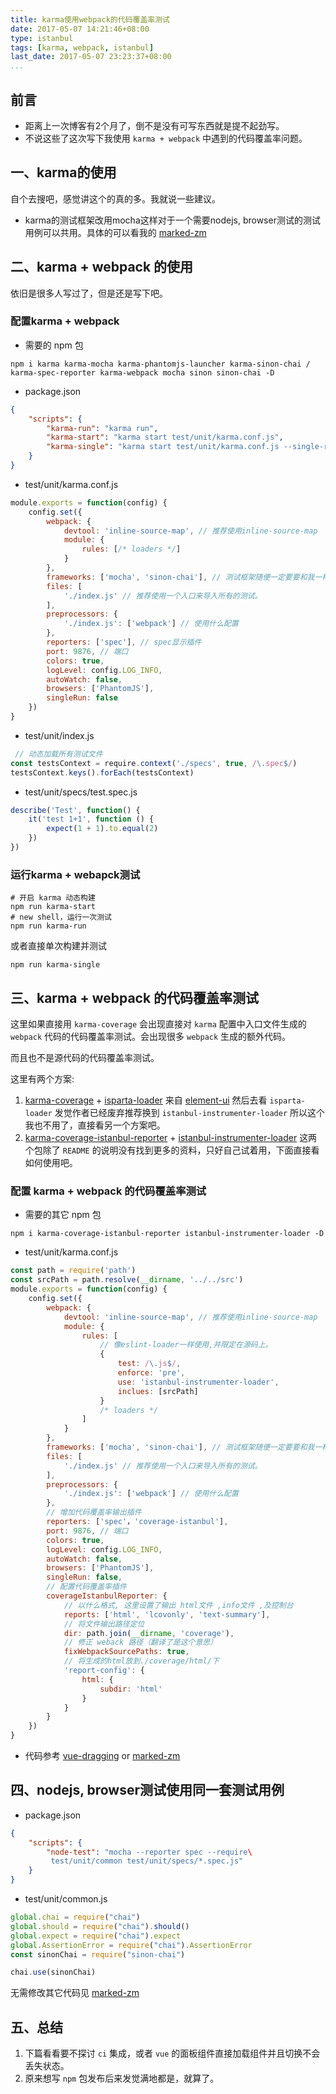 ```yaml
---
title: karma使用webpack的代码覆盖率测试
date: 2017-05-07 14:21:46+08:00
type: istanbul
tags: [karma, webpack, istanbul]
last_date: 2017-05-07 23:23:37+08:00
...
```


## 前言
- 距离上一次博客有2个月了，倒不是没有可写东西就是提不起劲写。
- 不说这些了这次写下我使用 `karma + webpack` 中遇到的代码覆盖率问题。

<!--more-->

## 一、karma的使用
自个去搜吧，感觉讲这个的真的多。我就说一些建议。
- karma的测试框架改用mocha这样对于一个需要nodejs, browser测试的测试用例可以共用。具体的可以看我的 [marked-zm](https://github.com/zeromake/marked-zm)

## 二、karma + webpack 的使用
依旧是很多人写过了，但是还是写下吧。

### 配置karma + webpack
- 需要的 npm 包
``` shell
npm i karma karma-mocha karma-phantomjs-launcher karma-sinon-chai /
karma-spec-reporter karma-webpack mocha sinon sinon-chai -D
```


- package.json

``` json
{
    "scripts": {
        "karma-run": "karma run",
        "karma-start": "karma start test/unit/karma.conf.js",
        "karma-single": "karma start test/unit/karma.conf.js --single-run"
    }
}
```


- test/unit/karma.conf.js

``` javascript
module.exports = function(config) {
    config.set({
        webpack: {
            devtool: 'inline-source-map', // 推荐使用inline-source-map
            module: {
                rules: [/* loaders */]
            }
        },
        frameworks: ['mocha', 'sinon-chai'], // 测试框架随便一定要要和我一样
        files: [
            './index.js' // 推荐使用一个入口来导入所有的测试。
        ],
        preprocessors: {
            './index.js': ['webpack'] // 使用什么配置
        },
        reporters: ['spec'], // spec显示插件
        port: 9876, // 端口
        colors: true,
        logLevel: config.LOG_INFO,
        autoWatch: false,
        browsers: ['PhantomJS'],
        singleRun: false
    })
}
```


- test/unit/index.js
``` javascript
 // 动态加载所有测试文件
const testsContext = require.context('./specs', true, /\.spec$/)
testsContext.keys().forEach(testsContext)
```


- test/unit/specs/test.spec.js
``` javascript
describe('Test', function() {
    it('test 1+1', function () {
        expect(1 + 1).to.equal(2)
    })
})
```
### 运行karma + webapck测试

``` shell
# 开启 karma 动态构建
npm run karma-start
# new shell，运行一次测试
npm run karma-run
```


或者直接单次构建并测试
``` shell
npm run karma-single
```

## 三、karma + webpack 的代码覆盖率测试
这里如果直接用 `karma-coverage` 会出现直接对 `karma` 配置中入口文件生成的 `webpack` 代码的代码覆盖率测试。会出现很多 `webpack` 生成的额外代码。

而且也不是源代码的代码覆盖率测试。

这里有两个方案:

1. [karma-coverage](https://github.com/karma-runner/karma-coverage) + [isparta-loader](https://github.com/deepsweet/isparta-loader)
来自 [element-ui](https://github.com/ElemeFE/element) 然后去看 `isparta-loader` 发觉作者已经废弃推荐换到 `istanbul-instrumenter-loader` 所以这个我也不用了，直接看另一个方案吧。
2. [karma-coverage-istanbul-reporter](https://github.com/mattlewis92/karma-coverage-istanbul-reporter) + [istanbul-instrumenter-loader](https://github.com/webpack-contrib/istanbul-instrumenter-loader)
这两个包除了 `README` 的说明没有找到更多的资料，只好自己试着用，下面直接看如何使用吧。

### 配置 karma + webpack 的代码覆盖率测试
- 需要的其它 npm 包
``` shell
npm i karma-coverage-istanbul-reporter istanbul-instrumenter-loader -D
```


- test/unit/karma.conf.js
``` javascript
const path = require('path')
const srcPath = path.resolve(__dirname, '../../src')
module.exports = function(config) {
    config.set({
        webpack: {
            devtool: 'inline-source-map', // 推荐使用inline-source-map
            module: {
                rules: [
                    // 像eslint-loader一样使用,并限定在源码上。
                    {
                        test: /\.js$/,
                        enforce: 'pre',
                        use: 'istanbul-instrumenter-loader',
                        inclues: [srcPath]
                    }
                    /* loaders */
                ]
            }
        },
        frameworks: ['mocha', 'sinon-chai'], // 测试框架随便一定要要和我一样
        files: [
            './index.js' // 推荐使用一个入口来导入所有的测试。
        ],
        preprocessors: {
            './index.js': ['webpack'] // 使用什么配置
        },
        // 增加代码覆盖率输出插件
        reporters: ['spec'，'coverage-istanbul'],
        port: 9876, // 端口
        colors: true,
        logLevel: config.LOG_INFO,
        autoWatch: false,
        browsers: ['PhantomJS'],
        singleRun: false,
        // 配置代码覆盖率插件
        coverageIstanbulReporter: {
            // 以什么格式, 这里设置了输出 html文件 ,info文件 ,及控制台
            reports: ['html', 'lcovonly', 'text-summary'],
            // 将文件输出路径定位
            dir: path.join(__dirname, 'coverage'),
            // 修正 weback 路径（翻译了是这个意思）
            fixWebpackSourcePaths: true,
            // 将生成的html放到./coverage/html/下
            'report-config': {
                html: {
                    subdir: 'html'
                }
            }
        }
    })
}
```


- 代码参考 [vue-dragging](https://github.com/zeromake/vue-dragging/tree/test) or [marked-zm](https://github.com/zeromake/marked-zm)

## 四、nodejs, browser测试使用同一套测试用例
- package.json

``` json
{
    "scripts": {
        "node-test": "mocha --reporter spec --require\
         test/unit/common test/unit/specs/*.spec.js"
    }
}
```


- test/unit/common.js
``` javascript
global.chai = require("chai")
global.should = require("chai").should()
global.expect = require("chai").expect
global.AssertionError = require("chai").AssertionError
const sinonChai = require("sinon-chai")

chai.use(sinonChai)
```


无需修改其它代码见 [marked-zm](https://github.com/zeromake/marked-zm)

## 五、总结
1. 下篇看看要不探讨 `ci` 集成，或者 `vue` 的面板组件直接加载组件并且切换不会丢失状态。
2. 原来想写 `npm` 包发布后来发觉满地都是，就算了。
